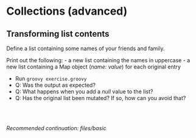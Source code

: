 # Collections (advanced)

## Transforming list contents

Define a list containing some names of your friends and family.

Print out the following:
    - a new list containing the names in uppercase
    - a new list containing a Map object (_name: value_) for each original entry

- Run `groovy exercise.groovy`
- Q: Was the output as expected?
- Q: What happens when you add a _null_ value to the list?
- Q: Has the original list been mutated? If so, how can you avoid that?

<br>
<br>

_Recommended continuation: *files/basic*_
